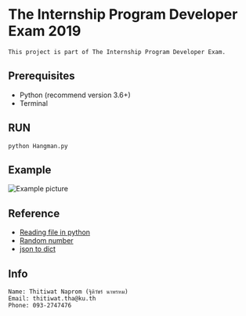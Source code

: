 # The Internship Program Developer Exam 2019
    This project is part of The Internship Program Developer Exam.
## Prerequisites
- Python (recommend version 3.6+)
- Terminal
## RUN
```
python Hangman.py
```

## Example
![Example picture](https://i.imgur.com/hOfvyR1.png)

## Reference
- [Reading file in python](https://www.pythonforbeginners.com/files/reading-and-writing-files-in-python)
- [Random number](https://www.pythoncentral.io/how-to-generate-a-random-number-in-python/)
- [json to dict]()

## Info
```
Name: Thitiwat Naprom (ฐิติวัชร์ นาพรหม)
Email: thitiwat.tha@ku.th
Phone: 093-2747476
```